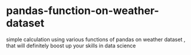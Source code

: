 # pandas-function-on-weather-dataset
simple calculation using various functions of pandas on weather dataset , that will definitely boost up your skills in data science
